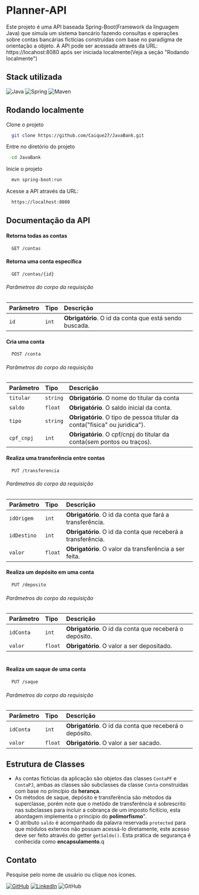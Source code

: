 # Planner-API

Este projeto é uma API baseada Spring-Boot(Framework da linguagem Java) que simula um sistema bancário fazendo consultas e operações sobre contas bancárias fictícias construídas com base no paradigma de orientação a objeto.
A API pode ser acessada através da URL: https://locahost:8080 após ser iniciada localmente(Veja a seção "Rodando localmente")

## Stack utilizada

![Java](https://img.shields.io/badge/-Java-333333?style=for-the-badge&logo=OpenJDK)
![Spring](https://img.shields.io/badge/-Spring-333333?style=for-the-badge&logo=Spring)
![Maven](https://img.shields.io/badge/-Maven-333333?style=for-the-badge&logo=ApacheMaven)

## Rodando localmente

Clone o projeto

```bash
  git clone https://github.com/Caique27/JavaBank.git
```

Entre no diretório do projeto

```bash
  cd JavaBank
```
Inicie o projeto

```bash
  mvn spring-boot:run
```

Acesse a API através da URL:

```bash
  https://localhost:8080
```

## Documentação da API

#### Retorna todas as contas

```http
  GET /contas
```

#### Retorna uma conta específica

```http
  GET /contas/{id}
```

###### Parâmetros do corpo da requisição

| Parâmetro | Tipo     | Descrição                                          |
| :-------- | :------- | :------------------------------------------------- |
| `id`    | `int` | **Obrigatório**. O id da conta que está sendo buscada. |

#### Cria uma conta

```http
  POST /conta
```

###### Parâmetros do corpo da requisição

| Parâmetro     | Tipo     | Descrição                                                       |
| :------------ | :------- | :-------------------------------------------------------------- |
| `titular`       | `string` | **Obrigatório**. O nome do titular da conta|
| `saldo` | `float`    | **Obrigatório**. O saldo inicial da conta. |
| `tipo` | `string`    | **Obrigatório**. O tipo de pessoa titular da conta("fisica" ou juridica").|
| `cpf_cnpj` | `int`    | **Obrigatório**. O cpf/cnpj do titular da conta(sem pontos ou traços).|



#### Realiza uma transferência entre contas

```http
  PUT /transferencia
```

###### Parâmetros do corpo da requisição

| Parâmetro | Tipo  | Descrição                                              |
| :-------- | :---- | :----------------------------------------------------- |
| `idOrigem`      | `int` | **Obrigatório**. O id da conta que fará a transferência.|
| `idDestino`      | `int` | **Obrigatório**. O id da conta que receberá a transferência. |
| `valor`      | `float` | **Obrigatório**. O valor da transferência a ser feita. |

#### Realiza um depósito em uma conta
```http
  PUT /deposito
```

###### Parâmetros do corpo da requisição

| Parâmetro | Tipo  | Descrição                                                  |
| :-------- | :---- | :--------------------------------------------------------- |
| `idConta`      | `int` | **Obrigatório**. O id da conta que receberá o depósito. |
| `valor`      | `float` | **Obrigatório**. O valor a ser depositado. |
#

#### Realiza um saque de uma conta
```http
  PUT /saque
```

###### Parâmetros do corpo da requisição

| Parâmetro | Tipo  | Descrição                                                  |
| :-------- | :---- | :--------------------------------------------------------- |
| `idConta`      | `int` | **Obrigatório**. O id da conta que receberá o depósito. |
| `valor`      | `float` | **Obrigatório**. O valor a ser sacado. |

## Estrutura de Classes

- As contas fícticias da aplicação são objetos das classes 
`ContaPF` e `ContaPJ`, ambas as classes são subclasses da 
classe `Conta` construídas com base no princípio da **herança**. 
- Os métodos de saque, depósito e transferência são métodos da superclasse, porém note que o metódo de transferência é sobrescrito nas subclasses para incluir a cobrança de um imposto ficitício, esta abordagem implementa o princípio do **polimorfismo**".
- O atributo `saldo` é acompanhado da palavra reservada `protected` para que módulos externos não possam acessá-lo diretamente, este acesso deve ser feito através do getter `getSaldo()`. Esta prática de segurança é conhecida como **encapsulamento**.q


## Contato

Pesquise pelo nome de usuário ou clique nos ícones.

[![GitHub](https://img.shields.io/badge/-Caique27-333333?style=for-the-badge&logo=github)](https://github.com/Caique27)
[![LinkedIn](https://img.shields.io/badge/-Caique%20Alves-blue?style=for-the-badge&logo=LinkedIn)](https://www.linkedin.com/in/caique-alves-/)
![GitHub](https://img.shields.io/badge/-caiquealvesdesouza27@gmail.com-red?style=for-the-badge&logo=gmail&logoColor=white)